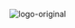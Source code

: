 ![logo-original](https://user-images.githubusercontent.com/15332403/66518217-1e523a00-eabb-11e9-9e5c-26e4ff2eac5f.jpeg)
